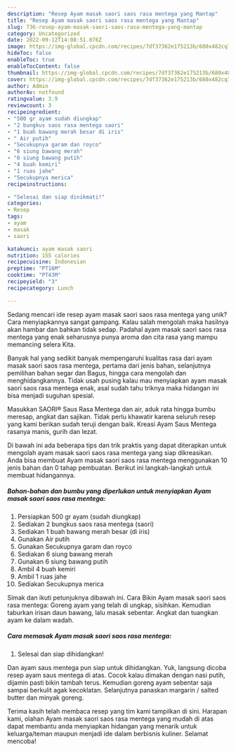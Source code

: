 ```yaml
---
description: "Resep Ayam masak saori saos rasa mentega yang Mantap"
title: "Resep Ayam masak saori saos rasa mentega yang Mantap"
slug: 736-resep-ayam-masak-saori-saos-rasa-mentega-yang-mantap
category: Uncategorized
date: 2022-09-12T14:08:51.076Z
image: https://img-global.cpcdn.com/recipes/7df37362e175213b/680x482cq70/ayam-masak-saori-saos-rasa-mentega-foto-resep-utama.jpg
hideToc: false
enableToc: true
enableTocContent: false
thumbnail: https://img-global.cpcdn.com/recipes/7df37362e175213b/680x482cq70/ayam-masak-saori-saos-rasa-mentega-foto-resep-utama.jpg
cover: https://img-global.cpcdn.com/recipes/7df37362e175213b/680x482cq70/ayam-masak-saori-saos-rasa-mentega-foto-resep-utama.jpg
author: Admin
authorAv: notfound
ratingvalue: 3.9
reviewcount: 3
recipeingredient:
- "500 gr ayam sudah diungkap"
- "2 bungkus saos rasa mentega saori"
- "1 buah bawang merah besar di iris"
- " Air putih"
- "Secukupnya garam dan royco"
- "6 siung bawang merah"
- "6 siung bawang putih"
- "4 buah kemiri"
- "1 ruas jahe"
- "Secukupnya merica"
recipeinstructions:

- "Selesai dan siap dinikmati!"
categories:
- Resep
tags:
- ayam
- masak
- saori

katakunci: ayam masak saori 
nutrition: 155 calories
recipecuisine: Indonesian
preptime: "PT16M"
cooktime: "PT43M"
recipeyield: "3"
recipecategory: Lunch

---
```





Sedang mencari ide resep ayam masak saori saos rasa mentega yang unik? Cara menyiapkannya sangat gampang. Kalau salah mengolah maka hasilnya akan hambar dan bahkan tidak sedap. Padahal ayam masak saori saos rasa mentega yang enak seharusnya punya aroma dan cita rasa yang mampu memancing selera Kita.





Banyak hal yang sedikit banyak mempengaruhi kualitas rasa dari ayam masak saori saos rasa mentega, pertama dari jenis bahan, selanjutnya pemilihan bahan segar dan Bagus, hingga cara mengolah dan menghidangkannya. Tidak usah pusing kalau mau menyiapkan ayam masak saori saos rasa mentega enak,      asal sudah tahu triknya maka hidangan ini bisa menjadi suguhan spesial.














Masukkan SAORI® Saus Rasa Mentega dan air, aduk rata hingga bumbu meresap, angkat dan sajikan. Tidak perlu khawatir karena seluruh resep yang kami berikan sudah teruji dengan baik. Kreasi Ayam Saus Mentega rasanya manis, gurih dan lezat.






Di bawah ini ada beberapa tips dan trik praktis yang dapat diterapkan untuk mengolah ayam masak saori saos rasa mentega yang siap dikreasikan. Anda bisa membuat Ayam masak saori saos rasa mentega menggunakan 10 jenis bahan dan 0 tahap pembuatan. Berikut ini langkah-langkah untuk membuat hidangannya.

<!--inarticleads1-->

##### Bahan-bahan dan bumbu yang diperlukan untuk menyiapkan Ayam masak saori saos rasa mentega:

1. Persiapkan 500 gr ayam (sudah diungkap)
1. Sediakan 2 bungkus saos rasa mentega (saori)
1. Sediakan 1 buah bawang merah besar (di iris)
1. Gunakan  Air putih
1. Gunakan Secukupnya garam dan royco
1. Sediakan 6 siung bawang merah
1. Gunakan 6 siung bawang putih
1. Ambil 4 buah kemiri
1. Ambil 1 ruas jahe
1. Sediakan Secukupnya merica


Simak dan ikuti petunjuknya dibawah ini. Cara Bikin Ayam masak saori saos rasa mentega: Goreng ayam yang telah di ungkap, sisihkan. Kemudian taburkan irisan daun bawang, lalu masak sebentar. Angkat dan tuangkan ayam ke dalam wadah. 

<!--inarticleads2-->

##### Cara memasak Ayam masak saori saos rasa mentega:


1. Selesai dan siap dihidangkan!

Dan ayam saus mentega pun siap untuk dihidangkan. Yuk, langsung dicoba resep ayam saus mentega di atas. Cocok kalau dimakan dengan nasi putih, dijamin pasti bikin tambah terus. Kemudian goreng ayam sebentar saja sampai berkulit agak kecoklatan. Selanjutnya panaskan margarin / salted butter dan minyak goreng. 

Terima kasih telah membaca resep yang tim kami tampilkan di sini. Harapan kami, olahan Ayam masak saori saos rasa mentega yang mudah di atas dapat membantu anda menyiapkan hidangan yang menarik untuk keluarga/teman maupun menjadi ide dalam berbisnis kuliner. Selamat mencoba!
